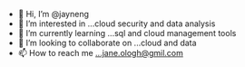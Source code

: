 - 👋 Hi, I’m @jayneng
- 👀 I’m interested in ...cloud security and data analysis
- 🌱 I’m currently learning ...sql and cloud management tools
- 💞️ I’m looking to collaborate on ...cloud and data
- 📫 How to reach me ...jane.ologh@gmil.com

<!---
jayneng/jayneng is a ✨ special ✨ repository because its `README.md` (this file) appears on your GitHub profile.
You can click the Preview link to take a look at your changes.
--->
